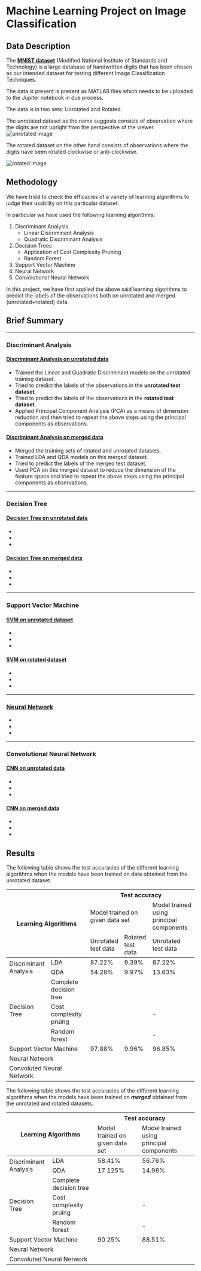 # Machine Learning Project on Image Classification


## Data Description
The **[MNIST dataset](https://en.wikipedia.org/wiki/MNIST_database)** (Modified National Institute of Standards and Technology) is a large database of handwritten digits that has been chosen as our intended dataset for testing different Image Classification Techniques.

The data is present is present as MATLAB files which needs to be uploaded to the Jupiter notebook in due process.

The data is in two sets: Unrotated and Rotated.

The unrotated dataset as the name suggests consists of observation where the digits are not upright from the perspective of the viewer.
![unrotated image](https://github.com/shubha3/Senior-Mentorship-Summer-Project-2021/blob/main/data/image/unrotated%20image.jpeg)

The rotated dataset on the other hand consists of observations where the digits have been rotated clockwise or anti-clockwise.

![rotated image](https://github.com/shubha3/Senior-Mentorship-Summer-Project-2021/blob/main/data/image/Rotated%20image.png)

## Methodology
We have tried to check the efficacies of a variety of learning algorithms to judge their usability on this particular dataset.

In particular we have used the following learning algorithms:
1.  Discriminant Analysis
    * Linear Discriminant Analysis
    * Quadratic Discriminant Analysis
2.  Decision Trees
    * Application of Cost Complexity Pruning
    * Random Forest
3. Support Vector Machine
4. Neural Network
5. Convolutional Neural Network


In this project, we have first applied the above said learning algorithms to predict the labels of the observations both on unrotated and merged (unrotated+rotated) data.

## Brief Summary
---
### Discriminant Analysis
#### [Discriminant Analysis on unrotated data](https://github.com/shubha3/Senior-Mentorship-Summer-Project-2021/tree/main/Application-on-Unrotated-data/LDA-QDA)
* Trained the Linear and Quadratic Discriminant models on the unrotated training dataset.
* Tried to predict the labels of the observations in the **unrotated test dataset**.
* Tried to predict the labels of the observations in the **rotated test dataset**.
* Applied Principal Component Analysis (PCA) as a means of dimension reduction and then tried to repeat the above steps using the principal components as observations.

#### [Discriminant Analysis on merged data](https://github.com/shubha3/Senior-Mentorship-Summer-Project-2021/blob/main/Application-on-Merged-data/LDA-QDA/Merged_MNIST_LDA_QDA.ipynb)
* Merged the training sets of rotated and unrotated datasets.
* Trained LDA and QDA models on this merged dataset.
* Tried to predict the labels of the merged test dataset.
* Used PCA on this merged dataset to reduce the dimension of the feature space and tried to repeat the above steps using the principal components as observations.

---
### Decision Tree
#### [Decision Tree on unrotated data](https://github.com/shubha3/Senior-Mentorship-Summer-Project-2021/tree/main/Application-on-Unrotated-data/Decision%20Tree)
*
*
*

#### [Decision Tree on merged data](https://github.com/shubha3/Senior-Mentorship-Summer-Project-2021/tree/main/Application-on-Merged-data/Decision%20Tree)
*
*
*

---
### Support Vector Machine
#### [SVM on unrotated dataset](https://github.com/shubha3/Senior-Mentorship-Summer-Project-2021/tree/main/Application-on-Unrotated-data/SVM)
*
*
*

#### [SVM on rotated dataset](https://github.com/shubha3/Senior-Mentorship-Summer-Project-2021/tree/main/Application-on-Merged-data/SVM)
*
*
*

---
### [Neural Network](https://github.com/shubha3/Senior-Mentorship-Summer-Project-2021/tree/main/Neural%20Network)
*
*
*

---
### Convolutional Neural Network
#### [CNN on unrotated data](https://github.com/shubha3/Senior-Mentorship-Summer-Project-2021/tree/main/Application-on-Unrotated-data/Convolutional%20Neural%20Network)
*
*
*

#### [CNN on merged data](https://github.com/shubha3/Senior-Mentorship-Summer-Project-2021/tree/main/Application-on-Merged-data/Convolutional%20Neural%20Network)
*
*
*

## Results
The following table shows the test accuracies of the different learning algorithms when the models have been trained on data obtained from the unrotated dataset.
<table>
<thead>
  <tr>
    <th colspan="2" rowspan="3">Learning Algorithms</th>
    <th colspan="4">Test accuracy</th>
  </tr>
  <tr>
    <td colspan="2">Model trained on<br>given data set</td>
    <td colspan="1">Model trained using<br>principal components</td>
  </tr>
  <tr>
    <td>Unrotated<br>test data</td>
    <td>Rotated<br>test data</td>
    <td>Unrotated<br>test data</td>
    <!--<td></td>-->
  </tr>
</thead>
<tbody>
  <tr>
    <td rowspan="2">Discriminant<br>Analysis</td>
    <td>LDA</td>
    <td>87.22%</td>
    <td>9.39%</td>
    <td>  87.22%</td>
    <!--<td></td>-->
  </tr>
  <tr>
    <td>QDA</td>
    <td>54.28%</td>
    <td>9.97%</td>
    <td>  13.63%</td>
    <!--<td></td>-->
  </tr>
  <tr>
    <td rowspan="3">Decision Tree</td>
    <td>Complete<br>decision tree</td>
    <td></td>
    <td></td>
    <td></td>
    <!--<td></td>-->
  </tr>
  <tr>
    <td>Cost complexity<br>pruing</td>
    <td></td>
    <td></td>
    <td>-</td>
    <!--<td></td>-->
  </tr>
  <tr>
    <td>Random forest</td>
    <td></td>
    <td></td>
    <td>-</td>
    <!--<td></td>-->
  </tr>
  <tr>
    <td colspan="2">Support Vector Machine</td>
    <td>97.88%</td>
    <td>9.96%</td>
    <td>96.85%</td>
    <!--<td></td>-->
  </tr>
  <tr>
    <td colspan="2">Neural Network</td>
    <td></td>
    <td></td>
    <td></td>
    <!--<td></td>-->
  </tr>
  <tr>
    <td colspan="2">Convoluted Neural Network</td>
    <td></td>
    <td></td>
    <td></td>
    <!--<td></td>-->
  </tr>
</tbody>
</table>

The following table shows the test accuracies of the different learning algorithms when the models have been trained on ***merged*** obtained from the unrotated and rotated datasets.
<table>
<thead>
  <tr>
    <th colspan="2" rowspan="2">Learning Algorithms</th>
    <th colspan="2">Test accuracy</th>
  </tr>
  <tr>
    <td>Model trained on<br>given data set</td>
    <td>Model trained using<br>principal components</td>
  </tr>
</thead>
<tbody>
  <tr>
    <td rowspan="2">Discriminant<br>Analysis</td>
    <td>LDA</td>
    <td>58.41%</td>
    <td>56.76%</td>
  </tr>
  <tr>
    <td>QDA</td>
    <td>17.125%</td>
    <td>14.98%</td>
  </tr>
  <tr>
    <td rowspan="3">Decision Tree</td>
    <td>Complete<br>decision tree</td>
    <td></td>
    <td></td>
  </tr>
  <tr>
    <td>Cost complexity<br>pruing</td>
    <td></td>
    <td>-</td>
  </tr>
  <tr>
    <td>Random forest</td>
    <td></td>
    <td>-</td>
  </tr>
  <tr>
    <td colspan="2">Support Vector Machine</td>
    <td>90.25%</td>
    <td>88.51%</td>
  </tr>
  <tr>
    <td colspan="2">Neural Network</td>
    <td></td>
    <td></td>
  </tr>
  <tr>
    <td colspan="2">Convoluted Neural Network</td>
    <td></td>
    <td></td>
  </tr>
</tbody>
</table>
